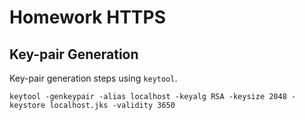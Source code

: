 # Homework HTTPS

## Key-pair Generation

Key-pair generation steps using `keytool`.

```shell
keytool -genkeypair -alias localhost -keyalg RSA -keysize 2048 -keystore localhost.jks -validity 3650
```
